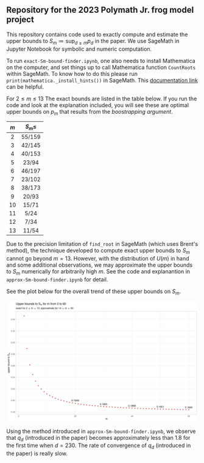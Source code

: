## Repository for the 2023 Polymath Jr. frog model project

This repository contains code used to exactly compute and estimate the upper bounds to $S_m \coloneqq \sup_{d \geq m} p_d$ in the paper. We use SageMath in Jupyter Notebook for symbolic and numeric computation.

To run `exact-Sm-bound-finder.ipynb`, one also needs to install Mathematica on the computer, and set things up to call Mathematica function `CountRoots` within SageMath. To know how to do this please run `print(mathematica._install_hints())` in SageMath. This [documentation link](https://doc.sagemath.org/html/en/reference/interfaces/sage/interfaces/mathematica.html) can be helpful.

For $2 \leq m \leq 13$ The exact bounds are listed in the table below. If you run the code and look at the explanation included, you will see these are optimal upper bounds on $p_m$ that results from the *boostrapping argument*.

|     $m$   |$S_m \leq$|
|:---------:|:--------:|
|     2     | 55/159   |
|     3     | 42/145   |
|     4     | 40/153   |
|     5     | 23/94    |
|     6     | 46/197   |
|     7     | 23/102   |
|     8     | 38/173   |
|     9     | 20/93    |
|    10     | 15/71    |
|    11     | 5/24     |
|    12     | 7/34     |
|    13     | 11/54    |

Due to the precision limitation of `find_root` in SageMath (which uses Brent's method), the technique developed to compute exact upper bounds to $S_m$ cannot go beyond $m = 13$. However, with the distribution of $U(m)$ in hand and some additional observations, we may approximate the upper bounds to $S_m$ numerically for arbitrarily high $m$. See the code and explanantion in `approx-Sm-bound-finder.ipynb` for detail.

See the plot below for the overall trend of these upper bounds on $S_m$.

![](https://github.com/fredcheng02/frog-model/blob/main/plot_of_upper_bounds.png?raw=true)

Using the method introduced in `approx-Sm-bound-finder.ipynb`, we observe that $q_d$ (introduced in the paper) becomes approximately less than 1.8 for the first time when $d = 230$. The rate of convergence of $q_d$ (introduced in the paper) is really slow.
